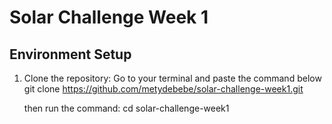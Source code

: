 # Solar Challenge Week 1

## Environment Setup

1. Clone the repository:
   Go to your terminal and paste the command below
   git clone https://github.com/metydebebe/solar-challenge-week1.git

   then run the command:
   cd solar-challenge-week1
